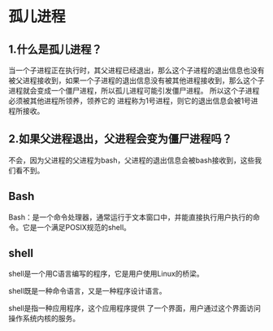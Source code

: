 # 孤儿进程

## 1.什么是孤儿进程？

当一个子进程正在执行时，其父进程已经退出，那么这个子进程的退出信息也没有被父进程接收到，如果一个子进程的退出信息没有被其他进程接收到，那么这个子进程就会变成一个僵尸进程，所以孤儿进程可能引发僵尸进程。	所以这个子进程必须被其他进程所领养，领养它的 进程称为1号进程，则它的退出信息会被1号进程所接收。

## 2.如果父进程退出，父进程会变为僵尸进程吗？

不会，因为父进程的父进程为bash，父进程的退出信息会被bash接收到，这些我们看不到。

## Bash

Bash：是一个命令处理器，通常运行于文本窗口中，并能直接执行用户执行的命令。它是一个满足POSIX规范的shell。

## shell

shell是一个用C语言编写的程序，它是用户使用Linux的桥梁。

shell既是一种命令语言，又是一种程序设计语言。

shell是指一种应用程序，这个应用程序提供 了一个界面，用户通过这个界面访问操作系统内核的服务。